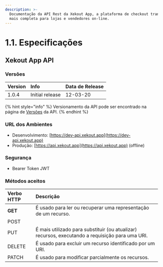 ```yaml
---
description: >-
  Documentação da API Rest da Xekout App, a plataforma de checkout transparente
  mais completa para lojas e vendedores on-line.
---
```


# 1.1. Especificações

## Xekout App API

### Versões

| Version | Info | Data de Release |
| :--- | :--- | :--- |
| 1.0.4 | Initial release | 12-03-20 |

{% hint style="info" %}
Versionamento da API pode ser encontrado na página de [Versões](versao.md) da API.
{% endhint %}

### URL dos Ambientes

* Desenvolvimento: [https://dev-api.xekout.app](https://dev-api.xekout.app)
* Produção: [https://api.xekout.app](https://api.xekout.app) \(offline\)

### Segurança

* Bearer Token JWT

### Métodos aceitos

| Verbo HTTP | Descrição |
| :--- | :--- |
| **GET** | É usado para ler ou recuperar uma representação de um recurso. |
| POST |  |
| PUT | É mais utilizado para substituir \(ou atualizar\) recursos, executando a requisição para uma URI. |
| DELETE | É usado para excluir um recurso identificado por um URI. |
| PATCH | É usado para modificar parcialmente os recursos. |

